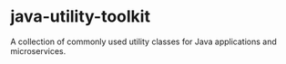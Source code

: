 # java-utility-toolkit
 A collection of commonly used utility classes for Java applications and microservices.
